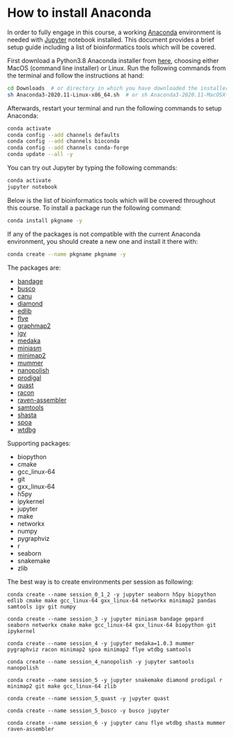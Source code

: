 # How to install Anaconda

In order to fully engage in this course, a working [Anaconda](https://www.anaconda.com/) environment is needed with [Jupyter](https://jupyter.org/) notebook installed. This document provides a brief setup guide including a list of bioinformatics tools which will be covered.

First download a Python3.8 Anaconda installer from [here](https://www.anaconda.com/products/individual), choosing either MacOS (command line installer) or Linux. Run the following commands from the terminal and follow the instructions at hand:
```bash
cd Downloads  # or directory in which you have downloaded the installer
sh Anaconda3-2020.11-Linux-x86_64.sh  # or sh Anaconda3-2020.11-MacOSX-x86_64.sh
```

Afterwards, restart your terminal and run the following commands to setup Anaconda:
```bash
conda activate
conda config --add channels defaults
conda config --add channels bioconda
conda config --add channels conda-forge
conda update --all -y
```

You can try out Jupyter by typing the following commands:
```bash
conda activate
jupyter notebook
```

Below is the list of bioinformatics tools which will be covered throughout this course. To install a package run the following command:
```bash
conda install pkgname -y
```
If any of the packages is not compatible with the current Anaconda environment, you should create a new one and install it there with:
```bash
conda create --name pkgname pkgname -y
```
The packages are:
- [bandage](https://bioconda.github.io/recipes/bandage/README.html)
- [busco](https://bioconda.github.io/recipes/busco/README.html)
- [canu](https://bioconda.github.io/recipes/canu/README.html)
- [diamond](https://bioconda.github.io/recipes/diamond/README.html)
- [edlib](https://bioconda.github.io/recipes/edlib/README.html)
- [flye](https://bioconda.github.io/recipes/flye/README.html)
- [graphmap2](https://bioconda.github.io/recipes/graphmap/README.html)
- [igv](https://bioconda.github.io/recipes/igv/README.html)
- [medaka](https://bioconda.github.io/recipes/medaka/README.html)
- [miniasm](https://bioconda.github.io/recipes/miniasm/README.html)
- [minimap2](https://bioconda.github.io/recipes/minimap2/README.html)
- [mummer](https://bioconda.github.io/recipes/mummer/README.html)
- [nanopolish](https://bioconda.github.io/recipes/nanopolish/README.html)
- [prodigal](https://bioconda.github.io/recipes/prodigal/README.html)
- [quast](https://bioconda.github.io/recipes/quast/README.html)
- [racon](https://bioconda.github.io/recipes/racon/README.html)
- [raven-assembler](https://bioconda.github.io/recipes/raven-assembler/README.html)
- [samtools](https://bioconda.github.io/recipes/samtools/README.html)
- [shasta](https://bioconda.github.io/recipes/shasta/README.html)
- [spoa](https://bioconda.github.io/recipes/spoa/README.html)
- [wtdbg](https://bioconda.github.io/recipes/wtdbg/README.html)

Supporting packages:
- biopython
- cmake
- gcc_linux-64
- git
- gxx_linux-64
- h5py
- ipykernel
- jupyter
- make
- networkx
- numpy
- pygraphviz
- r
- seaborn
- snakemake
- zlib

The best way is to create environments per session as following:
```
conda create --name session_0_1_2 -y jupyter seaborn h5py biopython edlib cmake make gcc_linux-64 gxx_linux-64 networkx minimap2 pandas samtools igv git numpy

conda create --name session_3 -y jupyter miniasm bandage gepard seaborn networkx cmake make gcc_linux-64 gxx_linux-64 biopython git ipykernel

conda create --name session_4 -y jupyter medaka=1.0.3 mummer pygraphviz racon minimap2 spoa minimap2 flye wtdbg samtools

conda create --name session_4_nanopolish -y jupyter samtools nanopolish

conda create --name session_5 -y jupyter snakemake diamond prodigal r minimap2 git make gcc_linux-64 zlib

conda create --name session_5_quast -y jupyter quast

conda create --name session_5_busco -y busco jupyter

conda create --name session_6 -y jupyter canu flye wtdbg shasta mummer raven-assembler
```
